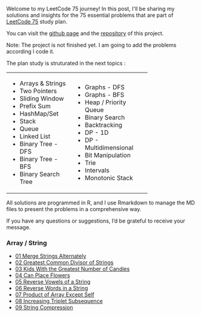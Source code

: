 Welcome to my LeetCode 75 journey! In this post, I'll be sharing my solutions and insights for the 75 essential problems that are part of [LeetCode 75](https://leetcode.com/studyplan/leetcode-75/) study plan.

You can visit the [github page](https://joelcae.github.io/leetcode-75/) and the [repository](https://github.com/JoelCae/leetcode-75) of this project. 

Note: The project is not finished yet. I am going to add the problems according I code it. 

The plan study is struturated in the next topics :

<table style="width:74%;">
<colgroup>
<col style="width: 34%" />
<col style="width: 38%" />
</colgroup>
<tbody>
<tr class="odd">
<td><ul>
<li>Arrays &amp; Strings</li>
<li>Two Pointers</li>
<li>Sliding Window</li>
<li>Prefix Sum</li>
<li>HashMap/Set</li>
<li>Stack</li>
<li>Queue</li>
<li>Linked List</li>
<li>Binary Tree - DFS</li>
<li>Binary Tree - BFS</li>
<li>Binary Search Tree</li>
</ul></td>
<td><ul>
<li>Graphs - DFS</li>
<li>Graphs - BFS</li>
<li>Heap / Priority Queue</li>
<li>Binary Search</li>
<li>Backtracking</li>
<li>DP - 1D</li>
<li>DP - Multidimensional</li>
<li>Bit Manipulation</li>
<li>Trie</li>
<li>Intervals</li>
<li>Monotonic Stack</li>
</ul></td>
</tr>
</tbody>
</table>

All solutions are programmed in R, and I use Rmarkdown to manage the MD files to present the problems in a comprehensive way.

If you have any questions or suggestions, I’d be grateful to receive your message. 

### Array / String
- [01 Merge Strings Alternately](posts/01_1768_Merge_Strings_Alternately.md)
- [02 Greatest Common Divisor of Strings](posts/02_1071_Greatest_Common_Divisor_of_Strings.md)
- [03 Kids With the Greatest Number of Candies](posts/03_1431_Kids_With_the_Greatest_Number_of_Candies.md)
- [04 Can Place Flowers](posts/04_650_Can_Place_Flowers.md)
- [05 Reverse Vowels of a String](posts/05_345_Reverse_Vowels_of_a_String.md)
- [06 Reverse Words in a String](posts/06_151_Reverse_Words_in_a_String.md)
- [07 Product of Array Except Self](posts/07_238_Product_of_Array_Except_Self.md)
- [08 Increasing Triplet Subsequence](posts/08_334_Increasing_Triplet_Subsequence.md)
- [09 String Compression](posts/09_443_String_Compression.md)
